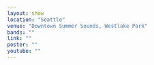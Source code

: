 ```yaml
---
layout: show
location: "Seattle"
venue: "Downtown Summer Sounds, Westlake Park"
bands: ""
link: ""
poster: ""
youtube: ""
---
```



